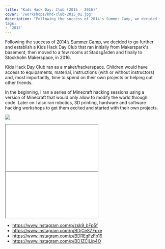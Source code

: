 ```yaml
---
title: "Kids Hack Day: Club (2015 - 2016)"
cover: '/workshops/khd-club-2015_01.jpg'
description: "Following the success of 2014’s Summer Camp, we decided to go further and establish a Kids Hack Day Club."
tags:
- '2015'
---
```


Following the success of [2014’s Summer Camp]("/workshop/2014-06-kids-hack-day-summer-camp), we decided to go further and establish a Kids Hack Day Club that ran initially from Makerspark's basement, then moved to a few rooms at Stadsgården and finally to Stockholm Makerspace, in 2016.

Kids Hack Day Club ran as a maker/hackerspace. Children would have access to equipaments, material, instructions (with or without instructors) and, most importantly, time to spend on their own projects or helping out other friends.

In the beginning, I ran a series of Minecraft hacking sessions using a version of Minecraft that would only allow to modify the world through code. Later on I also ran robotics, 3D printing, hardware and software hacking workshops to get them excited and started with their own projects.

![](/workshops/khd-club-2015_01.jpg)

<iframe src="//www.youtube.com/embed/oJ-ZoAo1dfs"></iframe>
<iframe src="//www.youtube.com/embed/8vaSNUhJ4vY"></iframe>


- https://www.instagram.com/p/zsk9_bFp5f
- https://www.instagram.com/p/BDjCeSZFpxe
- https://www.instagram.com/p/BDREgFzFp19
- https://www.instagram.com/p/BD1ZCjLlp4O
